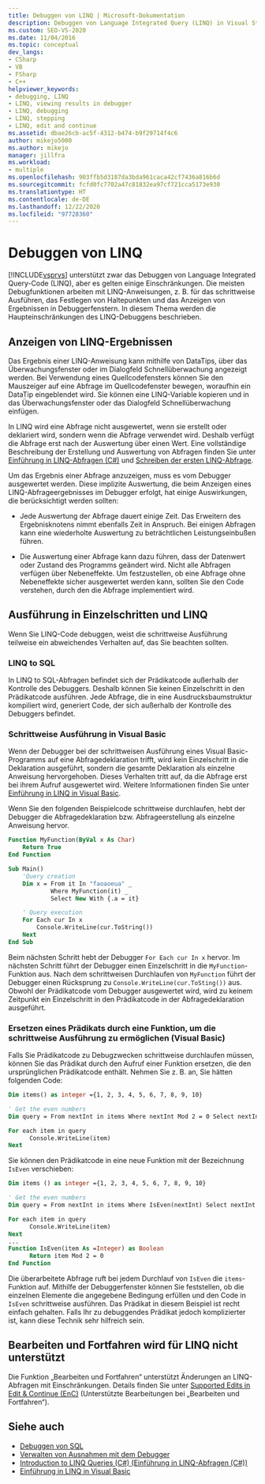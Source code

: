 ```yaml
---
title: Debuggen von LINQ | Microsoft-Dokumentation
description: Debuggen von Language Integrated Query (LINQ) in Visual Studio Anzeigen von LINQ-Ergebnissen Grundlegendes zu Verhaltensunterschieden beim schrittweisen Ausführen von LINQ-Code
ms.custom: SEO-VS-2020
ms.date: 11/04/2016
ms.topic: conceptual
dev_langs:
- CSharp
- VB
- FSharp
- C++
helpviewer_keywords:
- debugging, LINQ
- LINQ, viewing results in debugger
- LINQ, debugging
- LINQ, stepping
- LINQ, edit and continue
ms.assetid: dbae26cb-ac5f-4312-b474-b9f29714f4c6
author: mikejo5000
ms.author: mikejo
manager: jillfra
ms.workload:
- multiple
ms.openlocfilehash: 903ffb5d3187da3bda961caca42cf7436a816b6d
ms.sourcegitcommit: fcfd0fc7702a47c81832ea97cf721cca5173e930
ms.translationtype: HT
ms.contentlocale: de-DE
ms.lasthandoff: 12/22/2020
ms.locfileid: "97728360"
---
```

# <a name="debugging-linq"></a>Debuggen von LINQ
[!INCLUDE[vsprvs](../code-quality/includes/vsprvs_md.md)] unterstützt zwar das Debuggen von Language Integrated Query-Code (LINQ), aber es gelten einige Einschränkungen. Die meisten Debugfunktionen arbeiten mit LINQ-Anweisungen, z. B. für das schrittweise Ausführen, das Festlegen von Haltepunkten und das Anzeigen von Ergebnissen in Debuggerfenstern. In diesem Thema werden die Haupteinschränkungen des LINQ-Debuggens beschrieben.

## <a name="viewing-linq-results"></a><a name="BKMK_ViewingLINQResults"></a> Anzeigen von LINQ-Ergebnissen
 Das Ergebnis einer LINQ-Anweisung kann mithilfe von DataTips, über das Überwachungsfenster oder im Dialogfeld Schnellüberwachung angezeigt werden. Bei Verwendung eines Quellcodefensters können Sie den Mauszeiger auf eine Abfrage im Quellcodefenster bewegen, woraufhin ein DataTip eingeblendet wird. Sie können eine LINQ-Variable kopieren und in das Überwachungsfenster oder das Dialogfeld Schnellüberwachung einfügen.

 In LINQ wird eine Abfrage nicht ausgewertet, wenn sie erstellt oder deklariert wird, sondern wenn die Abfrage verwendet wird. Deshalb verfügt die Abfrage erst nach der Auswertung über einen Wert. Eine vollständige Beschreibung der Erstellung und Auswertung von Abfragen finden Sie unter [Einführung in LINQ-Abfragen (C#)](/dotnet/csharp/programming-guide/concepts/linq/introduction-to-linq-queries) und [Schreiben der ersten LINQ-Abfrage](/dotnet/visual-basic/programming-guide/concepts/linq/writing-your-first-linq-query).

 Um das Ergebnis einer Abfrage anzuzeigen, muss es vom Debugger ausgewertet werden. Diese implizite Auswertung, die beim Anzeigen eines LINQ-Abfrageergebnisses im Debugger erfolgt, hat einige Auswirkungen, die berücksichtigt werden sollten:

- Jede Auswertung der Abfrage dauert einige Zeit. Das Erweitern des Ergebnisknotens nimmt ebenfalls Zeit in Anspruch. Bei einigen Abfragen kann eine wiederholte Auswertung zu beträchtlichen Leistungseinbußen führen.

- Die Auswertung einer Abfrage kann dazu führen, dass der Datenwert oder Zustand des Programms geändert wird. Nicht alle Abfragen verfügen über Nebeneffekte. Um festzustellen, ob eine Abfrage ohne Nebeneffekte sicher ausgewertet werden kann, sollten Sie den Code verstehen, durch den die Abfrage implementiert wird.

## <a name="stepping-and-linq"></a><a name="BKMK_SteppingAndLinq"></a> Ausführung in Einzelschritten und LINQ
 Wenn Sie LINQ-Code debuggen, weist die schrittweise Ausführung teilweise ein abweichendes Verhalten auf, das Sie beachten sollten.

### <a name="linq-to-sql"></a>LINQ to SQL
 In LINQ to SQL-Abfragen befindet sich der Prädikatcode außerhalb der Kontrolle des Debuggers. Deshalb können Sie keinen Einzelschritt in den Prädikatcode ausführen. Jede Abfrage, die in eine Ausdrucksbaumstruktur kompiliert wird, generiert Code, der sich außerhalb der Kontrolle des Debuggers befindet.

### <a name="stepping-in-visual-basic"></a>Schrittweise Ausführung in Visual Basic
 Wenn der Debugger bei der schrittweisen Ausführung eines Visual Basic-Programms auf eine Abfragedeklaration trifft, wird kein Einzelschritt in die Deklaration ausgeführt, sondern die gesamte Deklaration als einzelne Anweisung hervorgehoben. Dieses Verhalten tritt auf, da die Abfrage erst bei ihrem Aufruf ausgewertet wird. Weitere Informationen finden Sie unter [Einführung in LINQ in Visual Basic](/dotnet/visual-basic/programming-guide/language-features/linq/introduction-to-linq).

 Wenn Sie den folgenden Beispielcode schrittweise durchlaufen, hebt der Debugger die Abfragedeklaration bzw. Abfrageerstellung als einzelne Anweisung hervor.

```vb
Function MyFunction(ByVal x As Char)
    Return True
End Function

Sub Main()
    'Query creation
    Dim x = From it In "faoaoeua" _
            Where MyFunction(it) _
            Select New With {.a = it}

    ' Query execution
    For Each cur In x
        Console.WriteLine(cur.ToString())
    Next
End Sub
```

 Beim nächsten Schritt hebt der Debugger `For Each cur In x` hervor. Im nächsten Schritt führt der Debugger einen Einzelschritt in die `MyFunction`-Funktion aus. Nach dem schrittweisen Durchlaufen von `MyFunction` führt der Debugger einen Rücksprung zu `Console.WriteLine(cur.ToSting())` aus. Obwohl der Prädikatcode vom Debugger ausgewertet wird, wird zu keinem Zeitpunkt ein Einzelschritt in den Prädikatcode in der Abfragedeklaration ausgeführt.

### <a name="replacing-a-predicate-with-a-function-to-enable-stepping-visual-basic"></a>Ersetzen eines Prädikats durch eine Funktion, um die schrittweise Ausführung zu ermöglichen (Visual Basic)
 Falls Sie Prädikatcode zu Debugzwecken schrittweise durchlaufen müssen, können Sie das Prädikat durch den Aufruf einer Funktion ersetzen, die den ursprünglichen Prädikatcode enthält. Nehmen Sie z. B. an, Sie hätten folgenden Code:

```vb
Dim items() as integer ={1, 2, 3, 4, 5, 6, 7, 8, 9, 10}

' Get the even numbers
Dim query = From nextInt in items Where nextInt Mod 2 = 0 Select nextInt

For each item in query
      Console.WriteLine(item)
Next
```

 Sie können den Prädikatcode in eine neue Funktion mit der Bezeichnung `IsEven` verschieben:

```vb
Dim items () as integer ={1, 2, 3, 4, 5, 6, 7, 8, 9, 10}

' Get the even numbers
Dim query = From nextInt in items Where IsEven(nextInt) Select nextInt

For each item in query
      Console.WriteLine(item)
Next
...
Function IsEven(item As =Integer) as Boolean
      Return item Mod 2 = 0
End Function
```

 Die überarbeitete Abfrage ruft bei jedem Durchlauf von `IsEven` die `items`-Funktion auf. Mithilfe der Debuggerfenster können Sie feststellen, ob die einzelnen Elemente die angegebene Bedingung erfüllen und den Code in `IsEven` schrittweise ausführen. Das Prädikat in diesem Beispiel ist recht einfach gehalten. Falls Ihr zu debuggendes Prädikat jedoch komplizierter ist, kann diese Technik sehr hilfreich sein.

## <a name="edit-and-continue-not-supported-for-linq"></a><a name="BKMK_EditandContinueNotSupportedforLINQ"></a> Bearbeiten und Fortfahren wird für LINQ nicht unterstützt
 Die Funktion „Bearbeiten und Fortfahren“ unterstützt Änderungen an LINQ-Abfragen mit Einschränkungen. Details finden Sie unter [Supported Edits in Edit & Continue (EnC)](https://github.com/dotnet/roslyn/blob/master/docs/wiki/EnC-Supported-Edits.md) (Unterstützte Bearbeitungen bei „Bearbeiten und Fortfahren“).

## <a name="see-also"></a>Siehe auch

- [Debuggen von SQL](/previous-versions/visualstudio/visual-studio-2010/zefbf0t6\(v\=vs.100\))
- [Verwalten von Ausnahmen mit dem Debugger](../debugger/managing-exceptions-with-the-debugger.md)
- [Introduction to LINQ Queries (C#) (Einführung in LINQ-Abfragen (C#))](/dotnet/csharp/programming-guide/concepts/linq/introduction-to-linq-queries)
- [Einführung in LINQ in Visual Basic](/dotnet/visual-basic/programming-guide/language-features/linq/introduction-to-linq)
